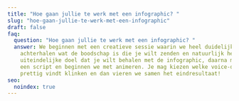 ```yaml
---
title: "Hoe gaan jullie te werk met een infographic? "
slug: "hoe-gaan-jullie-te-werk-met-een-infographic"
draft: false
faq:
  question: "Hoe gaan jullie te werk met een infographic? "
  answer: We beginnen met een creatieve sessie waarin we heel duidelijk
    achterhalen wat de boodschap is die je wilt zenden en natuurlijk het
    uiteindelijke doel dat je wilt behalen met de infographic, daarna maken we
    een script en beginnen we met animeren. Je mag kiezen welke voice-over je
    prettig vindt klinken en dan vieren we samen het eindresultaat!
seo:
  noindex: true
---
```

